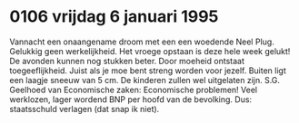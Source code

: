 # 0106 vrijdag 6 januari 1995
Vannacht een onaangename droom met een een woedende Neel Plug. Gelukkig geen werkelijkheid. Het vroege opstaan is deze hele week gelukt! De avonden kunnen nog stukken beter. Door moeheid ontstaat toegeeflijkheid. Juist als je moe bent streng worden voor jezelf. Buiten ligt een laagje sneeuw van 5 cm. De kinderen zullen wel uitgelaten zijn. S.G. Geelhoed van Economische zaken: Economische problemen! Veel werklozen, lager wordend BNP per hoofd van de bevolking. Dus: staatsschuld verlagen (dat snap ik niet).